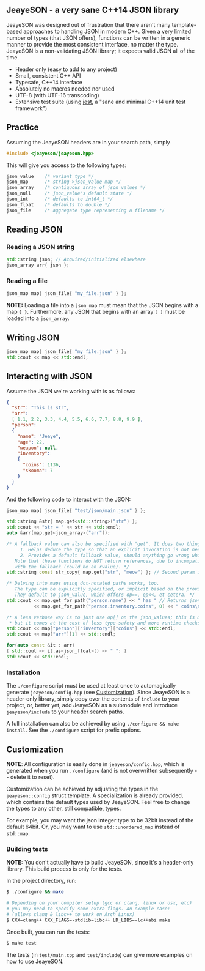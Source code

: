 JeayeSON - a very sane C++14 JSON library
---

JeayeSON was designed out of frustration that there aren't many
template-based approaches to handling JSON in modern C++. Given a
very limited number of types (that JSON offers), functions
can be written in a generic manner to provide the most consistent
interface, no matter the type. JeayeSON is a non-validating JSON library;
it expects valid JSON all of the time.

  * Header only (easy to add to any project)
  * Small, consistent C++ API
  * Typesafe, C++14 interface
  * Absolutely no macros needed nor used
  * UTF-8 (with UTF-16 transcoding)
  * Extensive test suite (using [jest](https://github.com/jeaye/jest), a "sane and minimal C++14 unit test framework")

Practice
----
Assuming the JeayeSON headers are in your search path, simply  
```cpp
#include <jeayeson/jeayeson.hpp>
```
This will give you access to the following types:
```cpp
json_value    /* variant type */
json_map      /* string->json_value map */
json_array    /* contiguous array of json_values */
json_null     /* json_value's default state */
json_int      /* defaults to int64_t */
json_float    /* defaults to double */
json_file     /* aggregate type representing a filename */
```

Reading JSON
----
### Reading a JSON string
```cpp
std::string json; // Acquired/initialized elsewhere
json_array arr{ json };
```
### Reading a file
```cpp
json_map map{ json_file{ "my_file.json" } };
```
**NOTE:** Loading a file into a `json_map` must mean that the JSON begins with a map `{ }`. Furthermore, any JSON that begins with an array `[ ]` must be loaded into a `json_array`.

Writing JSON
----
```cpp
json_map map{ json_file{ "my_file.json" } };
std::cout << map << std::endl;
```
Interacting with JSON
----
Assume the JSON we're working with is as follows:
```json
{
  "str": "This is str",
  "arr":
  [ 1.1, 2.2, 3.3, 4.4, 5.5, 6.6, 7.7, 8.8, 9.9 ],
  "person":
  {
    "name": "Jeaye",
    "age": 22,
    "weapon": null,
    "inventory":
    {
      "coins": 1136,
      "skooma": 7
    }
  }
}
```
And the following code to interact with the JSON:
```cpp
json_map map{ json_file{ "test/json/main.json" } };

std::string &str{ map.get<std::string>("str") };
std::cout << "str = " << str << std::endl;
auto &arr(map.get<json_array>("arr"));

/* A fallback value can also be specified with "get". It does two things:
     1. Helps deduce the type so that an explicit invocation is not needed
     2. Provides a default fallback value, should anything go wrong while accessing
   Note that these functions do NOT return references, due to incompatibilities
   with the fallback (could be an rvalue). */
std::string const str_copy{ map.get("str", "meow") }; // Second param is the default

/* Delving into maps using dot-notated paths works, too.
   The type can be explicitly specified, or implicit based on the provided fallback.
   They default to json_value, which offers op==, op<<, et cetera. */
std::cout << map.get_for_path("person.name") << " has " // Returns json_value&
          << map.get_for_path("person.inventory.coins", 0) << " coins\n";

/* A less verbose way is to just use op[] on the json_values; this is more convenient,
 * but it comes at the cost of less type-safety and more runtime checks. */
std::cout << map["person"]["inventory"]["coins"] << std::endl;
std::cout << map["arr"][1] << std::endl;

for(auto const &it : arr)
{ std::cout << it.as<json_float>() << " "; }
std::cout << std::endl;
```

### Installation
The `./configure` script must be used at least once to automagically generate `jeayeson/config.hpp` (see [Customization](https://github.com/jeaye/jeayeson#customization)). Since JeayeSON is a header-only library, simply copy over the contents of `include` to your project, or, better yet, add JeayeSON as a submodule and introduce `jeayeson/include` to your header search paths.  

A full installation can also be achieved by using `./configure && make install`. See the `./configure` script for prefix options.  

Customization
---
**NOTE**: All configuration is easily done in `jeayeson/config.hpp`, which is generated when you run `./configure` (and is not overwritten subsequently -- delete it to reset).

Customization can be achieved by adjusting the types in the `jeayeson::config` struct template. A specialization is already provided, which contains the default types used by JeayeSON. Feel free to change the types to any other, still compatible, types.  

For example, you may want the json integer type to be 32bit instead of the default 64bit. Or, you may want to use `std::unordered_map` instead of `std::map`.

### Building tests
**NOTE:** You don't actually have to build JeayeSON, since it's a header-only
library. This build process is only for the tests.

In the project directory, run:
```bash
$ ./configure && make

# Depending on your compiler setup (gcc or clang, linux or osx, etc)
# you may need to specify some extra flags. An example case:
# (allows clang & libc++ to work on Arch Linux)
$ CXX=clang++ CXX_FLAGS=-stdlib=libc++ LD_LIBS=-lc++abi make 
```
Once built, you can run the tests:
```bash
$ make test
```
The tests (in `test/main.cpp` and `test/include`) can give more examples
on how to use JeayeSON.
